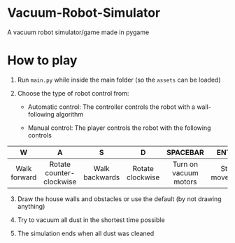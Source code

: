 # Vacuum-Robot-Simulator
A vacuum robot simulator/game made in pygame

# How to play

1. Run `main.py` while inside the main folder (so the `assets` can be loaded)

2. Choose the type of robot control from:

    - Automatic control: The controller controls the robot with a wall-following algorithm

    - Manual control: The player controls the robot with the following controls

|       W      |             A            |        S       |         D        |        SPACEBAR       |     ENTER     |
|:------------:|:------------------------:|:--------------:|:----------------:|:---------------------:|:-------------:|
| Walk forward | Rotate counter-clockwise | Walk backwards | Rotate clockwise | Turn on vacuum motors | Stop movement |

3. Draw the house walls and obstacles or use the default (by not drawing anything)

4. Try to vacuum all dust in the shortest time possible

5. The simulation ends when all dust was cleaned
